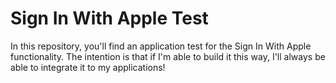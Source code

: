 # Sign In With Apple Test
In this repository, you'll find an application test for the Sign In With Apple functionality. 
The intention is that if I'm able to build it this way, I'll always be able to integrate it to my applications!
